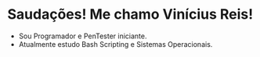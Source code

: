 # Saudações! Me chamo Vinícius Reis!

- Sou Programador e PenTester iniciante.
- Atualmente estudo Bash Scripting e Sistemas Operacionais.
